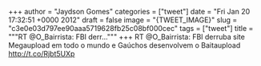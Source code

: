 
+++
author = "Jaydson Gomes"
categories = ["tweet"]
date = "Fri Jan 20 17:32:51 +0000 2012"
draft = false
image = "{TWEET_IMAGE}"
slug = "c3e0e03d797ee90aaa5719628fb25c08bf000cec"
tags = ["tweet"]
title = """RT @O_Bairrista: FBI derr..."""
+++
RT @O_Bairrista: FBI derruba site Megaupload em todo o mundo e Gaúchos desenvolvem o Baitaupload http://t.co/Rjbt5UXp
